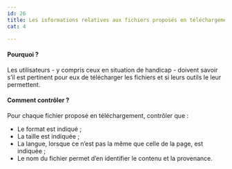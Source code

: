```yaml
---
id: 26
title: Les informations relatives aux fichiers proposés en téléchargement sont indiqués
cat: 4

---
```


#### Pourquoi ?

Les utilisateurs - y compris ceux en situation de handicap - doivent savoir s’il est pertinent pour eux de télécharger les fichiers et si leurs outils le leur permettent.

#### Comment contrôler ?

Pour chaque fichier proposé en téléchargement, contrôler que :
* Le format est indiqué ;
* La taille est indiquée ;
* La langue, lorsque ce n’est pas la même que celle de la page, est indiquée ;
* Le nom du fichier permet d’en identifier le contenu et la provenance.
